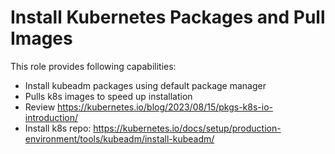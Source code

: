 # Install Kubernetes Packages and Pull Images

This role provides following capabilities:
-  Install kubeadm packages using default package manager
-  Pulls k8s images to speed up installation
-  Review https://kubernetes.io/blog/2023/08/15/pkgs-k8s-io-introduction/
-  Install k8s repo: https://kubernetes.io/docs/setup/production-environment/tools/kubeadm/install-kubeadm/